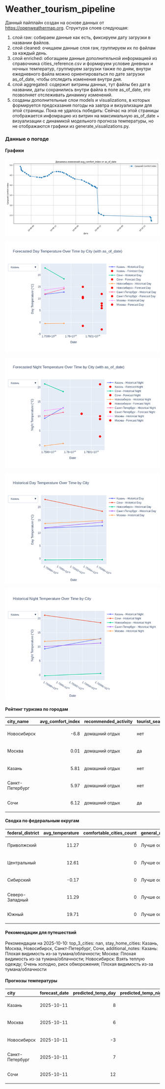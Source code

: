 # Weather_tourism_pipeline
Данный пайплайн создан на основе данных от https://openweathermap.org.
Структура слоев следующая:
  1) слой raw: 
  собираем данные как есть, фиксируем дату загрузки в названии файлов.
  2) слой cleaned:
  очищаем данные слоя raw, группируем их по файлам за каждый день.
  3) слой enriched:
  обогащаем данные дополнительной информацией из справочника cities_reference.csv и формируем условие дневных и ночных температур,
  группируем загрузки также по дням, внутри ежедневного файла можно ориентироваться по дате загрузки as_of_date, чтобы отследить изменения внутри дня.
  4) слой aggregated:
   содержит витрины данных, тут файлы без дат в названии, даты сохранились внутри файла в поле as_of_date, это позволняет отслеживать динамику изменений.
  6) созданы дополнительные слои models и visualizations, в которых формируется предсказания погоды на завтра и визуализации для этой страницы.
  Пока не удалось победить: Сейчас на этой страницы отображается инфомрацию из витрин на максимальную as_of_date + визуализации с динамикой модельного прогноза температуры, 
  но не отображаются графики из generate_visualizations.py.
<!-- WEATHER DATA START -->
### Данные о погоде

#### Графики
![Comfort Index Trend](data/visualizations/comfort_index_trend.png)

![Forecasted Day Temperature](data/visualizations/forecasted_day_temperature.png)

![Forecasted Night Temperature](data/visualizations/forecasted_night_temperature.png)

![Historical Day Temperature](data/visualizations/historical_day_temperature.png)

![Historical Night Temperature](data/visualizations/historical_night_temperature.png)

#### Рейтинг туризма по городам
| city_name       |   avg_comfort_index | recommended_activity   | tourist_season_match   | tourism_season   | tour_recommendation       | as_of_date          |
|:----------------|--------------------:|:-----------------------|:-----------------------|:-----------------|:--------------------------|:--------------------|
| Новосибирск     |               -6.8  | домашний отдых         | нет                    | Июнь-Август      | домашний отдых вне сезона | 2025-10-10 16:46:00 |
| Москва          |                0.01 | домашний отдых         | да                     | Круглогодично    | домашний отдых в сезон    | 2025-10-10 16:46:00 |
| Казань          |                5.81 | домашний отдых         | нет                    | Май-Сентябрь     | домашний отдых вне сезона | 2025-10-10 16:46:00 |
| Санкт-Петербург |                5.97 | домашний отдых         | нет                    | Май-Сентябрь     | домашний отдых вне сезона | 2025-10-10 16:46:00 |
| Сочи            |                6.12 | домашний отдых         | да                     | Май-Октябрь      | домашний отдых в сезон    | 2025-10-10 16:46:00 |

#### Сводка по федеральным округам
| federal_district   |   avg_temperature |   comfortable_cities_count | general_recommendation   | as_of_date          |
|:-------------------|------------------:|---------------------------:|:-------------------------|:--------------------|
| Приволжский        |             11.27 |                          0 | Лучше остаться дома      | 2025-10-10 16:46:00 |
| Центральный        |             12.61 |                          0 | Лучше остаться дома      | 2025-10-10 16:46:00 |
| Сибирский          |             -0.17 |                          0 | Лучше остаться дома      | 2025-10-10 16:46:00 |
| Северо-Западный    |             11.29 |                          0 | Лучше остаться дома      | 2025-10-10 16:46:00 |
| Южный              |             19.71 |                          0 | Лучше остаться дома      | 2025-10-10 16:46:00 |

#### Рекомендации для путешествий
Рекомендации на 2025-10-10: top_3_cities: nan, stay_home_cities: Казань, Москва, Новосибирск, Санкт-Петербург, Сочи, additional_notes: Казань: Плохая видимость из-за тумана/облачности; Москва: Плохая видимость из-за тумана/облачности; Новосибирск: Взять теплую одежду; Очень холодно, риск обморожения; Плохая видимость из-за тумана/облачности

#### Прогнозы температуры
| city            | forecast_date   |   predicted_temp_day |   predicted_temp_night | model_type       | as_of_date          |
|:----------------|:----------------|---------------------:|-----------------------:|:-----------------|:--------------------|
| Казань          | 2025-10-11      |                    8 |                      9 | LinearRegression | 2025-10-10 16:46:52 |
| Москва          | 2025-10-11      |                    6 |                      9 | LinearRegression | 2025-10-10 16:46:52 |
| Новосибирск     | 2025-10-11      |                   -3 |                     21 | LinearRegression | 2025-10-10 16:46:52 |
| Санкт-Петербург | 2025-10-11      |                    7 |                     10 | LinearRegression | 2025-10-10 16:46:52 |
| Сочи            | 2025-10-11      |                   12 |                      3 | LinearRegression | 2025-10-10 16:46:52 |


<!-- WEATHER DATA END -->
